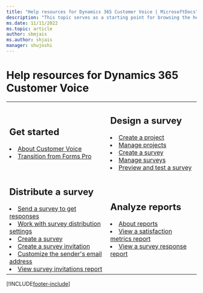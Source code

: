 ```yaml
---
title: "Help resources for Dynamics 365 Customer Voice | MicrosoftDocs"
description: "This topic serves as a starting point for browsing the help content for Dynamics 365 Customer Voice."
ms.date: 11/11/2022
ms.topic: article
author: sbmjais
ms.author: shjais
manager: shujoshi
---
```


# Help resources for Dynamics 365 Customer Voice

<table>

<tr>
<td>

<h2>Get started</h2>

<li><a href="about.md" data-raw-source="[About Customer Voice](about.md)">About Customer Voice</a></li>
<li><a href="forms-pro-transition.md" data-raw-source="[Transition from Forms Pro](forms-pro-transition.md)">Transition from Forms Pro</a></li>
</td>

<td>

<h2>Design a survey</h2>

<li><a href="create-project.md" data-raw-source="[Create a project](create-project.md)">Create a project</a></li>
<li><a href="manage-projects.md" data-raw-source="[Manage projects](manage-projects.md)">Manage projects</a></li>
<li><a href="create-survey.md" data-raw-source="[Create a survey](create-survey.md)">Create a survey</a></li>
<li><a href="manage-surveys.md" data-raw-source="[Manage surveys](manage-surveys.md)">Manage surveys</a></li>
<li><a href="preview-test-survey.md" data-raw-source="[Preview and test a survey](preview-test-survey.md)">Preview and test a survey</a></li>

</td>

</tr>

<tr>

<td>

<h2>Distribute a survey</h2>

<li><a href="send-survey.md" data-raw-source="[Send a survey to get responses](send-survey.md)">Send a survey to get responses</a></li>
<li><a href="distribution-settings.md" data-raw-source="[Work with survey distribution settings](distribution-settings.md)">Work with survey distribution settings</a></li>
<li><a href="create-survey.md" data-raw-source="[Create a survey](create-survey.md)">Create a survey</a></li>
<li><a href="create-survey-invite.md" data-raw-source="[Create a survey invitation](create-survey-invite.md)">Create a survey invitation</a></li>
<li><a href="customize-sender-email.md" data-raw-source="[Customize the sender's email address](customize-sender-email.md)">Customize the sender's email address</a></li>
<li><a href="view-survey-invite.md" data-raw-source="[View survey invitations report](view-survey-invite.md)">View survey invitations report</a></li>

</td>

<td>

<h2>Analyze reports</h2>

<li><a href="about-reports.md" data-raw-source="[About reports](about-reports.md)">About reports</a></li>
<li><a href="satisfaction-metrics-report.md" data-raw-source="[View a satisfaction metrics report](satisfaction-metrics-report)">View a satisfaction metrics report</a></li>
<li><a href="survey-report.md" data-raw-source="[View a survey response report](survey-report.md)">View a survey response report</a></li>

</td>

</tr>

</table>


[!INCLUDE[footer-include](includes/footer-banner.md)]
